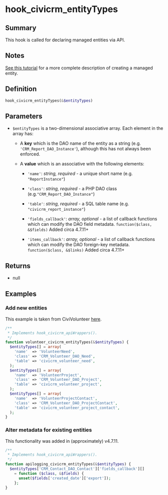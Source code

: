 # hook_civicrm_entityTypes

## Summary

This hook is called for declaring managed entities via API.

## Notes

[See this tutorial](/extensions/civix#generate-entity) for a more complete description of creating a managed entity.

## Definition

```php
hook_civicrm_entityTypes(&$entityTypes)
```

## Parameters

* `$entityTypes` is a two-dimensional associative array. Each element in the array has:

    * A **key** which is the DAO name of the entity as a string (e.g. `'CRM_Report_DAO_Instance'`), although this has not always been enforced.

    * A **value** which is an associative with the following elements:

        * `'name'`: *string, required* - a unique short name (e.g. `"ReportInstance"`)

        * `'class'`: *string, required* - a PHP DAO class (e.g.`"CRM_Report_DAO_Instance"`)

        * `'table'`: *string, required* - a SQL table name (e.g. `"civicrm_report_instance"`)

        * `'fields_callback'`: *array, optional* - a list of callback functions which can modify the DAO field metadata. `function($class, &$fields)` Added circa 4.7.11+

        * `'items_callback'`: *array, optional* - a list of callback functions which can modify the DAO foreign-key metadata. `function($class, &$links)` Added circa 4.7.11+


## Returns

* null

## Examples

### Add new entities

This example is taken from CiviVolunteer [here](https://github.com/civicrm/org.civicrm.volunteer/blob/eafc2b0c3966a492a3080ac70abe06cbd960a00e/volunteer.php#L333).

```php
/**
 * Implements hook_civicrm_apiWrappers().
 */
function volunteer_civicrm_entityTypes(&$entityTypes) {
  $entityTypes[] = array(
    'name'  => 'VolunteerNeed',
    'class' => 'CRM_Volunteer_DAO_Need',
    'table' => 'civicrm_volunteer_need',
  );
  $entityTypes[] = array(
    'name'  => 'VolunteerProject',
    'class' => 'CRM_Volunteer_DAO_Project',
    'table' => 'civicrm_volunteer_project',
  );
  $entityTypes[] = array(
    'name'  => 'VolunteerProjectContact',
    'class' => 'CRM_Volunteer_DAO_ProjectContact',
    'table' => 'civicrm_volunteer_project_contact',
  );
}
```

### Alter metadata for existing entities

This functionality was added in (approximately) v4.7.11.

```php
/**
 * Implements hook_civicrm_apiWrappers().
 */
function apilogging_civicrm_entityTypes(&$entityTypes) {
  $entityTypes['CRM_Contact_DAO_Contact']['fields_callback'][]
    = function ($class, &$fields) {
      unset($fields['created_date']['export']);
    };
}
```
